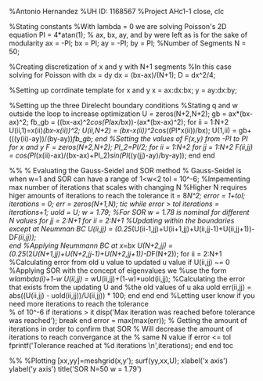 %Antonio Hernandez
%UH ID: 1168567
%Project AHc1-1
close, clc

%Stating constants 
%With lambda = 0 we are solving Poisson's 2D equation
PI = 4*atan(1);
% ax, bx, ay, and by were left as is for the sake of modularity
ax = -PI;
bx = PI;
ay = -PI;
by = PI;
%Number of Segments
N = 50;

%Creating discretization of x and y with N+1 segments
%In this case solving for Poisson with dx = dy
dx = (bx-ax)/(N+1);
D = dx^2/4;

%Setting up corrdinate template for x and y
x = ax:dx:bx;
y = ay:dx:by;

%Setting up the three Direlecht boundary conditions 
%Stating q and w outside the loop to increase optimization
U = zeros(N+2,N+2);
gb = ax*(bx-ax)^2;
fb_gb = ((bx-ax)^2*cos(PI*ax/bx))-(ax*(bx-ax)^2);
for ii = 1:N+2
    U(ii,1)=x(ii)*(bx-x(ii))^2;
    U(ii,N+2) = (bx-x(ii))^2*cos((PI*x(ii))/bx);
    U(1,ii) = gb+(((y(ii)-ay))/(by-ay))*fb_gb;
end
%Setting the values of F(x,y) from -PI to PI for x and y
F = zeros(N+2,N+2);
PI_2=PI/2;
for ii = 1:N+2
    for jj = 1:N+2
        F(ii,jj) = cos(PI*(x(ii)-ax)/(bx-ax)+PI_2)*sin(PI*((y(jj)-ay)/by-ay));
    end
end

%%
% Evaluating the Gauss-Seidel and SOR method
% Gauss-Seidel is when w=1 and SOR can have a range of 1<w<2
tol = 10^-6;
%Impementing max number of iterations that scales with changing N 
%Higher N requires higer amounts of iterations to reach the tolerance
it = 8*N^2;
error = 1+tol;
iterations = 0;
err = zeros(N+1,N);
tic
while error > tol
    iterations = iterations+1;
    uold = U;
    w = 1.79; %For SOR w = 1.78 is nominal for different N values
    for jj = 2:N+1
        for ii = 2:N+1
           %Updating within the boundaries except at Neumman BC
           U(ii,jj) = (0.25*(U(ii-1,jj)+U(ii+1,jj)+U(ii,jj-1)+U(ii,jj+1))-D*F(ii,jj));                      
        end
        %Applying Neummann BC at x=bx
        U(N+2,jj) = (0.25*(2*U(N+1,jj)+U(N+2,jj-1)+U(N+2,jj+1))-D*F(N+2));
        for ii = 2:N+1
            %Calculating error from old u value to updated u value
            if U(ii,jj) ~= 0
                %Applying SOR with the concept of eigenvalues we
                %use the form w*lambda(i)+1-w
                U(ii,jj) = w*U(ii,jj)+(1-w)*uold(ii,jj);
                %Calculating the error that exists from the updating U and
                %the old values of u aka uold
                err(ii,jj) = abs((U(ii,jj) - uold(ii,jj))/U(ii,jj)) * 100; 
            end 
        end
    end
   %Letting user know if you need more iterations to reach the tolerance  
   % of 10^-6
   if iterations > it 
   disp('Max iteration was reached before tolerance was reached'); 
   break 
   end
   error = max(max(err));
   % Getting the amount of iterations in order to confirm that SOR 
   % Will decrease the amount of iterations to reach convergance at the
   % same N value 
   if error <= tol 
   fprintf('Tolerance reached at %d iterations \n',iterations);
   end
end
toc

%%
%Plotting
[xx,yy]=meshgrid(x,y');
surf(yy,xx,U);
xlabel('x axis')
ylabel('y axis')
title('SOR N=50 w = 1.79')
